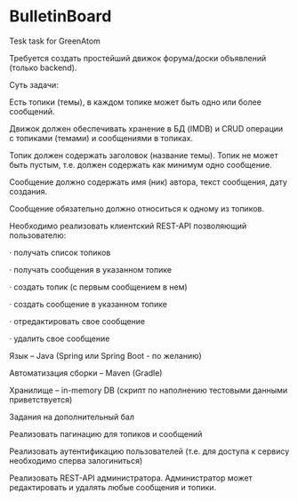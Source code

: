 # BulletinBoard
Tesk task for GreenAtom

Требуется создать простейший движок форума/доски объявлений (только backend). 

Суть задачи: 

Есть топики (темы), в каждом топике может быть одно или более сообщений. 

Движок должен обеспечивать хранение в БД (IMDB) и CRUD операции с топиками (темами) и сообщениями в топиках.

Топик должен содержать заголовок (название темы). Топик не может быть пустым, т.е. должен содержать как минимум одно сообщение.

Сообщение должно содержать имя (ник) автора, текст сообщения, дату создания. 

Сообщение обязательно должно относиться к одному из топиков.

Необходимо реализовать клиентский REST-API позволяющий пользователю:

·   получать список топиков

·   получать сообщения в указанном топике

·   создать топик (с первым сообщением в нем)

·   создать сообщение в указанном топике

·   отредактировать свое сообщение

·   удалить свое сообщение

Язык – Java (Spring или Spring Boot - по желанию)

Автоматизация сборки – Maven (Gradle)

Хранилище – in-memory DB (скрипт по наполнению тестовыми данными приветствуется)


Задания на дополнительный бал

Реализовать пагинацию для топиков и сообщений

Реализовать аутентификацию пользователей (т.е. для доступа к сервису необходимо сперва залогиниться)

Реализовать REST-API администратора. Администратор может редактировать и удалять любые сообщения и топики.
